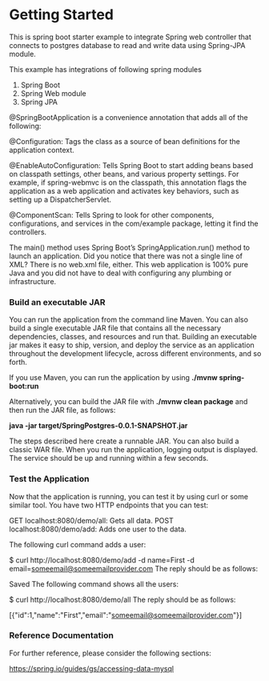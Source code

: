# Getting Started

This is spring boot starter example to integrate Spring web controller that connects to postgres database to read and write data using Spring-JPA module.

This example has integrations of following spring modules
1. Spring Boot
2. Spring Web module
3. Spring JPA


@SpringBootApplication is a convenience annotation that adds all of the following:

@Configuration: Tags the class as a source of bean definitions for the application context.

@EnableAutoConfiguration: Tells Spring Boot to start adding beans based on classpath settings, other beans, and various property settings. For example, if spring-webmvc is on the classpath, this annotation flags the application as a web application and activates key behaviors, such as setting up a DispatcherServlet.

@ComponentScan: Tells Spring to look for other components, configurations, and services in the com/example package, letting it find the controllers.

The main() method uses Spring Boot’s SpringApplication.run() method to launch an application. Did you notice that there was not a single line of XML? There is no web.xml file, either. This web application is 100% pure Java and you did not have to deal with configuring any plumbing or infrastructure.

### Build an executable JAR

You can run the application from the command line Maven. You can also build a single executable JAR file that contains all the necessary dependencies, classes, and resources and run that. Building an executable jar makes it easy to ship, version, and deploy the service as an application throughout the development lifecycle, across different environments, and so forth.


If you use Maven, you can run the application by using **./mvnw spring-boot:run** 

Alternatively, you can build the JAR file with **./mvnw clean package** and then run the JAR file, as follows:

**java -jar target/SpringPostgres-0.0.1-SNAPSHOT.jar**

The steps described here create a runnable JAR. You can also build a classic WAR file.
When you run the application, logging output is displayed. The service should be up and running within a few seconds.

### **Test the Application**

Now that the application is running, you can test it by using curl or some similar tool. You have two HTTP endpoints that you can test:

GET localhost:8080/demo/all: Gets all data. POST localhost:8080/demo/add: Adds one user to the data.

The following curl command adds a user:

$ curl http://localhost:8080/demo/add -d name=First -d email=someemail@someemailprovider.com
The reply should be as follows:

Saved
The following command shows all the users:

$ curl http://localhost:8080/demo/all
The reply should be as follows:

[{"id":1,"name":"First","email":"someemail@someemailprovider.com"}]

### Reference Documentation
For further reference, please consider the following sections:

https://spring.io/guides/gs/accessing-data-mysql

